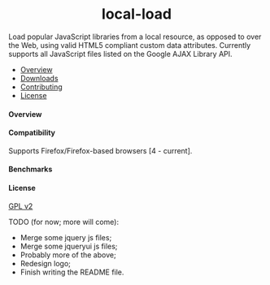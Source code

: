 <h1 align="center">local-load</h1>

Load popular JavaScript libraries from a local resource, as opposed to over the Web, using valid HTML5 compliant custom data attributes. Currently supports all JavaScript files listed on the Google AJAX Library API.

* [Overview](#overview)
* [Downloads](#downloads)
* [Contributing](#contributing)
* [License](#license)

#### Overview

#### Compatibility
Supports Firefox/Firefox-based browsers [4 - current].

#### Benchmarks

#### License
[GPL v2](https://github.com/CrisBRM/local-load/blob/master/README.md)




TODO (for now; more will come):
* Merge some jquery js files;
* Merge some jqueryui js files;
* Probably more of the above;
* Redesign logo;
* Finish writing the README file.
